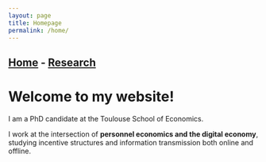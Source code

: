 ```yaml
---
layout: page
title: Homepage
permalink: /home/
---
```


## [Home](./README.html)  -  [Research](./research.html)

# Welcome to my website!

I am a PhD candidate at the Toulouse School of Economics.

I work at the intersection of **personnel economics and the digital economy**, studying incentive structures and information transmission both online and offline.
